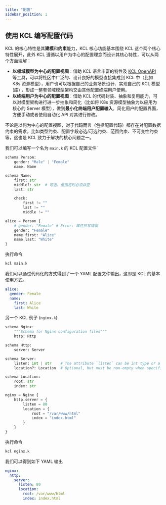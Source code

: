 ```yaml
---
title: "配置"
sidebar_position: 1
---
```


## 使用 KCL 编写配置代码

KCL 的核心特性是其**建模**和**约束**能力，KCL 核心功能基本围绕 KCL 这个两个核心特性展开，此外 KCL 遵循以用户为中心的配置理念而设计其核心特性，可以从两个方面理解：

- **以领域模型为中心的配置视图**：借助 KCL 语言丰富的特性及 [KCL OpenAPI](https://kcl-lang.io/docs/tools/cli/openapi/) 等工具，可以将社区中广泛的、设计良好的模型直接集成到 KCL 中（比如 K8s 资源模型），用户也可以根据自己的业务场景设计、实现自己的 KCL 模型 (库) ，形成一整套领域模型架构交由其他配置终端用户使用。
- **以终端用户为中心的配置视图**：借助 KCL 的代码封装、抽象和复用能力，可以对模型架构进行进一步抽象和简化（比如将 K8s 资源模型抽象为以应用为核心的 Server 模型），做到**最小化终端用户配置输入**，简化用户的配置界面，方便手动或者使用自动化 API 对其进行修改。

不论是以何为中心的配置视图，对于代码而言（包括配置代码）都存在对配置数据约束的需求，比如类型约束、配置字段必选/可选约束、范围约束、不可变性约束等，这也是 KCL 致力于解决的核心问题之一。

我们可以编写一个名为 `main.k` 的 KCL 配置文件`

```python
schema Person:
    gender: "Male" | "Female"
    name: Name

schema Name:
    first: str
    middle?: str  # 可选，但指定时必须非空 
    last: str

    check:
        first != ""
        last != ""
        middle != ""

alice = Person {
    # gender: "Female" # Error: 属性拼写错误 
    gender: "Female"
    name.first: "Alice"
    name.last: "White"
}
```

执行命令

```bash
kcl main.k
```

我们可以通过代码化的方式得到了一个 YAML 配置文件输出，这即是 KCL 的基本使用方式。

```yaml
alice:
  gender: Female
  name:
    first: Alice
    last: White
```

另一个 KCL 例子 (`nginx.k`)

```python
schema Nginx:
    """Schema for Nginx configuration files"""
    http: Http

schema Http:
    server: Server

schema Server:
    listen: int | str    # The attribute `listen` can be int type or a string type.
    location?: Location  # Optional, but must be non-empty when specified

schema Location:
    root: str
    index: str

nginx = Nginx {
    http.server = {
        listen = 80
        location = {
            root = "/var/www/html"
            index = "index.html"
        }
    }
}
```

执行命令

```bash
kcl nginx.k
```

我们可以得到如下 YAML 输出

```yaml
nginx:
  http:
    server:
      listen: 80
      location:
        root: /var/www/html
        index: index.html
```
